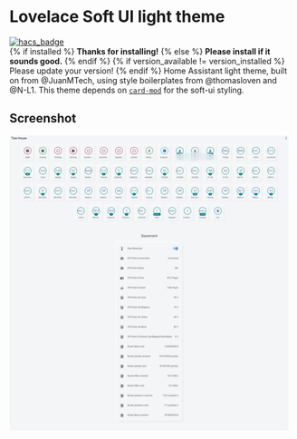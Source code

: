 # Lovelace Soft UI light theme
[![hacs_badge](https://img.shields.io/badge/HACS-Custom-orange.svg?style=for-the-badge)](https://github.com/custom-components/hacs)  
{% if installed %}
**Thanks for installing!**
{% else %}
**Please install if it sounds good.**
{% endif %}
{% if version_available != version_installed %}
Please update your version!
{% endif %}
Home Assistant light theme, built on from @JuanMTech, using style boilerplates from @thomasloven and @N-L1.
This theme depends on [`card-mod`](https://github.com/thomasloven/lovelace-card-mod) for the soft-ui styling.
## Screenshot
[![Screenshot of it](https://raw.githubusercontent.com/KTibow/lovelace-light-soft-ui-theme/master/lighttheme.png)](#)
